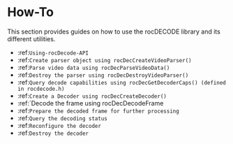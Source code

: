 


# How-To

This section provides guides on how to use the rocDECODE library and its different utilities.

* :ref:`Using-rocDecode-API`
* :ref:`Create parser object using rocDecCreateVideoParser()`
* :ref:`Parse video data using rocDecParseVideoData()`
* :ref:`Destroy the parser using rocDecDestroyVideoParser()`
* :ref:`Query decode capabilities using rocDecGetDecoderCaps() (defined in rocdecode.h)`
* :ref:`Create a Decoder using rocDecCreateDecoder()`
* :ref:`Decode the frame using rocDecDecodeFrame
* :ref:`Prepare the decoded frame for further processing`
* :ref:`Query the decoding status`
* :ref:`Reconfigure the decoder`
* :ref:`Destroy the decoder`



